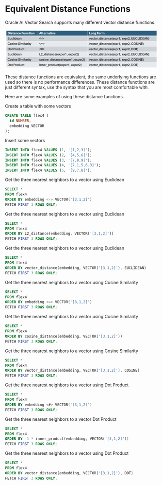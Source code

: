 # Equivalent Distance Functions

Oracle AI Vector Search supports many different vector distance functions.

<img src="images/alt_dist_fn.png" width="640" alt="Alternative Distance Functions"/>

These distance functions are equivalent, the same underlying functions are used so there is no performance differences.  These distance functions are just different syntax, use the syntax that you are most comfortable with.

Here are some examples of using these distance functions.

Create a table with some vectors

```SQL
CREATE TABLE flex4 (
  id NUMBER,
  embedding VECTOR
);
```
  
Insert some vectors

```SQL
INSERT INTO flex4 VALUES (1, '[1,2,3]');
INSERT INTO flex4 VALUES (2, '[4,5,6]');
INSERT INTO flex4 VALUES (3, '[7,8,9]');
INSERT INTO flex4 VALUES (4, '[7.1,5,6.3]');
INSERT INTO flex4 VALUES (5, '[9,7,8]');
```

Get the three nearest neighbors to a vector using Euclidean

```SQL
SELECT *
FROM flex4
ORDER BY embedding <-> VECTOR('[3,1,2]')
FETCH FIRST 3 ROWS ONLY;
```

Get the three nearest neighbors to a vector using Euclidean

```SQL
SELECT *
FROM flex4
ORDER BY L2_distance(embedding, VECTOR('[3,1,2]'))
FETCH FIRST 3 ROWS ONLY;
```

Get the three nearest neighbors to a vector using Euclidean

```SQL
SELECT *
FROM flex4
ORDER BY vector_distance(embedding, VECTOR('[3,1,2]'), EUCLIDEAN)
FETCH FIRST 3 ROWS ONLY;
```


Get the three nearest neighbors to a vector using Cosine Similarity

```SQL
SELECT *
FROM flex4
ORDER BY embedding <=> VECTOR('[3,1,2]')
FETCH FIRST 3 ROWS ONLY;
```

Get the three nearest neighbors to a vector using Cosine Similarity

```SQL
SELECT *
FROM flex4
ORDER BY cosine_distance(embedding, VECTOR('[3,1,2]'))
FETCH FIRST 3 ROWS ONLY;
```

Get the three nearest neighbors to a vector using Cosine Similarity

```SQL
SELECT *
FROM flex4
ORDER BY vector_distance(embedding, VECTOR('[3,1,2]'), COSINE)
FETCH FIRST 3 ROWS ONLY;
```

Get the three nearest neighbors to a vector using Dot Product

```SQL
SELECT *
FROM flex4
ORDER BY embedding <#> VECTOR('[3,1,2]')
FETCH FIRST 3 ROWS ONLY;
```

Get the three nearest neighbors to a vector Dot Product

```SQL
SELECT *
FROM flex4
ORDER BY -1 * inner_product(embedding, VECTOR('[3,1,2]'))
FETCH FIRST 3 ROWS ONLY;
```

Get the three nearest neighbors to a vector using Dot Product

```SQL
SELECT *
FROM flex4
ORDER BY vector_distance(embedding, VECTOR('[3,1,2]'), DOT)
FETCH FIRST 3 ROWS ONLY;
```
